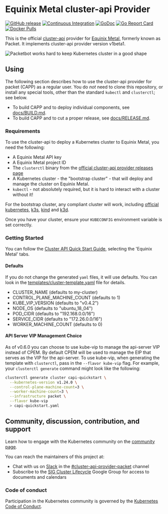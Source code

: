 # Equinix Metal cluster-api Provider

[![GitHub release](https://img.shields.io/github/release/kubernetes-sigs/cluster-api-provider-packet/all.svg?style=flat-square)](https://github.com/kubernetes-sigs/cluster-api-provider-packet/releases)
[![Continuous Integration](https://github.com/kubernetes-sigs/cluster-api-provider-packet/actions/workflows/ci.yaml/badge.svg)](https://github.com/kubernetes-sigs/cluster-api-provider-packet/actions/workflows/ci.yaml)
[![GoDoc](https://godoc.org/sigs.k8s.io/cluster-api-provider-packet?status.svg)](https://pkg.go.dev/sigs.k8s.io/cluster-api-provider-packet?tab=overview)
[![Go Report Card](https://goreportcard.com/badge/sigs.k8s.io/cluster-api-provider-packet)](https://goreportcard.com/report/sigs.k8s.io/cluster-api-provider-packet)
[![Docker Pulls](https://img.shields.io/docker/pulls/packethost/cluster-api-provider-packet.svg)](https://hub.docker.com/r/packethost/cluster-api-provider-packet/)

This is the official [cluster-api](https://github.com/kubernetes-sigs/cluster-api) provider for [Equinix Metal](https://metal.equinix.com/), formerly known as Packet. It implements cluster-api provider version v1beta1.

![Packetbot works hard to keep Kubernetes cluster in a good shape](./docs/banner.png)

## Using

The following section describes how to use the cluster-api provider for packet (CAPP) as a regular user.
You do _not_ need to clone this repository, or install any special tools, other than the standard
`kubectl` and `clusterctl`; see below.

* To build CAPP and to deploy individual components, see [docs/BUILD.md](./docs/BUILD.md).
* To build CAPP and to cut a proper release, see [docs/RELEASE.md](./docs/RELEASE.md).

### Requirements

To use the cluster-api to deploy a Kubernetes cluster to Equinix Metal, you need the following:

* A Equinix Metal API key
* A Equinix Metal project ID
* The `clusterctl` binary from the [official cluster-api provider releases page](https://github.com/kubernetes-sigs/cluster-api/releases)
* A Kubernetes cluster - the "bootstrap cluster" - that will deploy and manage the cluster on Equinix Metal.
* `kubectl` - not absolutely required, but it is hard to interact with a cluster without it!

For the bootstrap cluster, any compliant cluster will work, including
[official kubernetes](https://kubernetes.io), [k3s](https://k3s.io), [kind](https://github.com/kubernetes-sigs/kind)
and [k3d](https://github.com/rancher/k3d).

Once you have your cluster, ensure your `KUBECONFIG` environment variable is set correctly.

### Getting Started

You can follow the [Cluster API Quick Start Guide](https://cluster-api.sigs.k8s.io/user/quick-start.html), selecting the 'Equinix Metal' tabs.

#### Defaults

If you do not change the generated `yaml` files, it will use defaults. You can look in the [templates/cluster-template.yaml](./templates/cluster-template.yaml) file for details.

* CLUSTER_NAME                 (defaults to my-cluster)
* CONTROL_PLANE_MACHINE_COUNT  (defaults to 1)
* KUBE_VIP_VERSION             (defaults to "v0.4.2")
* NODE_OS                      (defaults to "ubuntu_18_04")
* POD_CIDR                     (defaults to "192.168.0.0/16")
* SERVICE_CIDR                 (defaults to "172.26.0.0/16")
* WORKER_MACHINE_COUNT         (defaults to 0)

#### API Server VIP Management Choice
As of v0.6.0 you can choose to use kube-vip to manage the api-server VIP instead of CPEM. By default CPEM will be used to manage the EIP that serves as the VIP for the api-server. To use kube-vip, when generating the template with `clusterctl`, pass in the `--flavor kube-vip` flag. For example, your `clusterctl generate` command might look like the following:

```sh
clusterctl generate cluster capi-quickstart \
  --kubernetes-version v1.24.0 \
  --control-plane-machine-count=3 \
  --worker-machine-count=3 \
  --infrastructure packet \
  --flavor kube-vip
  > capi-quickstart.yaml
```

## Community, discussion, contribution, and support

Learn how to engage with the Kubernetes community on the [community page](http://kubernetes.io/community/).

You can reach the maintainers of this project at:

* Chat with us on [Slack](http://slack.k8s.io/) in the [#cluster-api-provider-packet][#cluster-api-provider-packet slack] channel
* Subscribe to the [SIG Cluster Lifecycle](https://groups.google.com/forum/#!forum/kubernetes-sig-cluster-lifecycle) Google Group for access to documents and calendars

### Code of conduct

Participation in the Kubernetes community is governed by the [Kubernetes Code of Conduct](code-of-conduct.md).

[owners]: https://git.k8s.io/community/contributors/guide/owners.md
[Creative Commons 4.0]: https://git.k8s.io/website/LICENSE
[#cluster-api-provider-packet slack]: https://kubernetes.slack.com/archives/C8TSNPY4T
